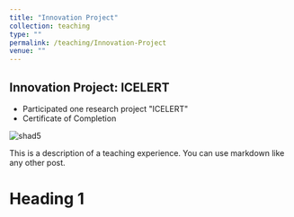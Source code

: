 ```yaml
---
title: "Innovation Project"
collection: teaching
type: ""
permalink: /teaching/Innovation-Project
venue: ""
---
```


## Innovation Project: ICELERT
  * Participated one research project "ICELERT"
  * Certificate of Completion

    
    
![shad5](https://tiffanyjtfu.github.io/TiffanyFu/images/shad5.jpg)


This is a description of a teaching experience. You can use markdown like any other post.

Heading 1
======


